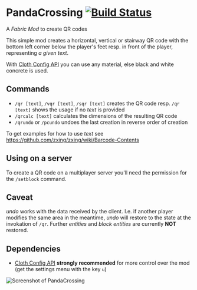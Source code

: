 # PandaCrossing [![Build Status](https://travis-ci.com/velnias75/PandaCrossing.svg?branch=main)](https://travis-ci.com/velnias75/PandaCrossing)
A *Fabric Mod* to create QR codes

This simple mod creates a horizontal, vertical or stairway QR code with the bottom left corner below the player's feet resp. in front of the player, representing *a given text*.

With [Cloth Config API](https://www.curseforge.com/minecraft/mc-mods/cloth-config) you can use any material, else black and white concrete is used.

Commands
--------

* `/qr [text]`, `/vqr [text]`, `/sqr [text]` creates the QR code resp. `/qr [text]` shows the usage if no *text* is provided
* `/qrcalc [text]` calculates the dimensions of the resulting QR code
* `/qrundo` or `/pcundo` undoes the last creation in reverse order of creation

To get examples for how to use *text* see https://github.com/zxing/zxing/wiki/Barcode-Contents

Using on a server
-----------------

To create a QR code on a multiplayer server you'll need the permission for the `/setblock` command.

Caveat
------

*undo* works with the data received by the client. I.e. if another player modifies the same area in the meantime, *undo* will restore to the state at the invokation of `/qr`.
Further *entities* and *block entities* are currently **NOT** restored.

Dependencies
------------

* [Cloth Config API](https://www.curseforge.com/minecraft/mc-mods/cloth-config) **strongly recommended** for more control over the mod (get the settings menu with the key `u`)

![Screenshot of PandaCrossing](https://user-images.githubusercontent.com/4481414/120403323-42bff180-c344-11eb-8baa-7c0fa88aeea9.png)
